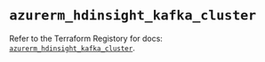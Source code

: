 # `azurerm_hdinsight_kafka_cluster`

Refer to the Terraform Registory for docs: [`azurerm_hdinsight_kafka_cluster`](https://registry.terraform.io/providers/hashicorp/azurerm/3.53.0/docs/resources/hdinsight_kafka_cluster).
